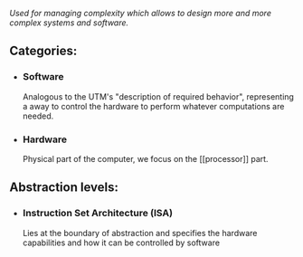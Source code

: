 *Used for managing complexity which allows to design more and more complex systems and software.*


## Categories:

- ### Software
	Analogous to the UTM's "description of required behavior", representing a away to control the hardware to perform whatever computations are needed.

- ### Hardware
	Physical part of the computer, we focus on the [[processor]] part.

## Abstraction levels:

- ### Instruction Set Architecture (ISA)
	Lies at the boundary of abstraction and specifies the hardware capabilities and how it can be controlled by software